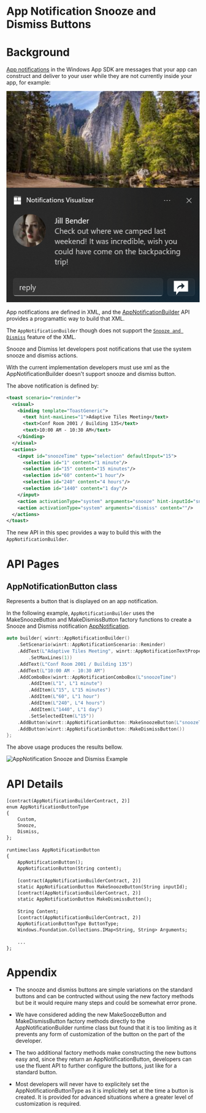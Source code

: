 
App Notification Snooze and Dismiss Buttons
===

# Background

[App notifications](https://learn.microsoft.com/en-us/windows/apps/windows-app-sdk/notifications/app-notifications/app-notifications-quickstart?tabs=cs)
in the Windows App SDK are messages that your app can construct and deliver to
your user while they are not currently inside your app, for example:

![App notification example](AppNotificationExample.png)

App notifications are defined in XML, and the
[AppNotificationBuilder](https://docs.microsoft.com/windows/windows-app-sdk/api/winrt/Microsoft.Windows.AppNotifications.Builder.AppNotificationBuilder)
API provides a programattic way to build that XML.

The `AppNotificationBuilder` though does not support the 
[`Snooze and Dismiss`](toast-content-snooze-dismiss.png)
feature of the XML.

Snooze and Dismiss let developers post notifications that use the system snooze and dismiss actions.

With the current implementation developers must use xml as the AppNotificationBuilder doesn't support snooze and dismiss button. 

The above notification is defined by:

```xml
<toast scenario="reminder">
  <visual>
    <binding template="ToastGeneric">
      <text hint-maxLines="1">Adaptive Tiles Meeting</text>
      <text>Conf Room 2001 / Building 135</text>
      <text>10:00 AM - 10:30 AM</text>
    </binding>
  </visual>
  <actions>
    <input id="snoozeTime" type="selection" defaultInput="15">
      <selection id="1" content="1 minute"/>
      <selection id="15" content="15 minutes"/>
      <selection id="60" content="1 hour"/>
      <selection id="240" content="4 hours"/>
      <selection id="1440" content="1 day"/>
    </input>
    <action activationType="system" arguments="snooze" hint-inputId="snoozeTime" content="" />
    <action activationType="system" arguments="dismiss" content=""/>
  </actions>
</toast>
```

The new API in this spec provides a way to build this with the `AppNotificationBuilder`.

# API Pages

## AppNotificationButton class

Represents a button that is displayed on an app notification.

In the following example, `AppNotificationBuilder` uses the MakeSnoozeButton and MakeDismissButton factory functions to create a Snooze and Dismiss notification [AppNotification](https://docs.microsoft.com/windows/windows-app-sdk/api/winrt/Microsoft.Windows.AppNotifications.AppNotification).

```c++
auto builder{ winrt::AppNotificationBuilder()
    .SetScenario(winrt::AppNotificationScenario::Reminder)
    .AddText(L"Adaptive Tiles Meeting", winrt::AppNotificationTextProperties()
        .SetMaxLines(1))
    .AddText(L"Conf Room 2001 / Building 135")
    .AddText(L"10:00 AM - 10:30 AM")
    .AddComboBox(winrt::AppNotificationComboBox(L"snoozeTime")
        .AddItem(L"1", L"1 minute")
        .AddItem(L"15", L"15 minutes")
        .AddItem(L"60", L"1 hour")
        .AddItem(L"240", L"4 hours")
        .AddItem(L"1440", L"1 day")
        .SetSelectedItem(L"15"))
    .AddButton(winrt::AppNotificationButton::MakeSnoozeButton(L"snoozeTime"))
    .AddButton(winrt::AppNotificationButton::MakeDismissButton())
};
```

The above usage produces the results bellow.

![AppNotification Snooze and Dismiss Example](toast-content-snooze-dismiss.png)

# API Details

```idl
[contract(AppNotificationBuilderContract, 2)]
enum AppNotificationButtonType
{
    Custom,
    Snooze,
    Dismiss,
};

runtimeclass AppNotificationButton
{
    AppNotificationButton();
    AppNotificationButton(String content);

    [contract(AppNotificationBuilderContract, 2)]
    static AppNotificationButton MakeSnoozeButton(String inputId);
    [contract(AppNotificationBuilderContract, 2)]
    static AppNotificationButton MakeDismissButton();

    String Content;
    [contract(AppNotificationBuilderContract, 2)]
    AppNotificationButtonType ButtonType;
    Windows.Foundation.Collections.IMap<String, String> Arguments;
  
    ...
};
```

# Appendix

* The snooze and dismiss buttons are simple variations on the standard buttons and can be contructed without using the new factory methods but be it would require many steps and could be somewhat error prone.

* We have considered adding the new MakeSoozeButton and MakeDismissButton factory methods directly to the AppNotificationBuilder runtime class but found that it is too limiting as it prevents any form of customization of the button on the part of the developer.

* The two additional factory methods make constructing the new buttons easy and, since they return an AppNotificationButton, developers can use the fluent API to further configure the buttons, just like for a standard button.

* Most developers will never have to explicitely set the AppNotificationButtonType as it is implicitely set at the time a button is created. It is provided for advanced situations where a greater level of customization is required.
